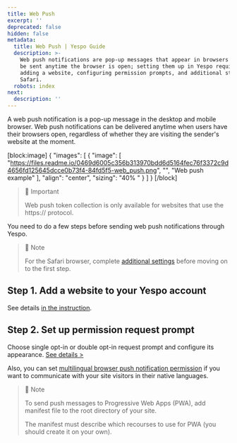 ```yaml
---
title: Web Push
excerpt: ''
deprecated: false
hidden: false
metadata:
  title: Web Push | Yespo Guide
  description: >-
    Web push notifications are pop-up messages that appear in browsers and can
    be sent anytime the browser is open; setting them up in Yespo requires
    adding a website, configuring permission prompts, and additional steps for
    Safari.
  robots: index
next:
  description: ''
---
```

A web push notification is a pop-up message in the desktop and mobile browser. Web push notifications can be delivered anytime when users have their browsers open, regardless of whether they are visiting the sender's website at the moment.

[block:image]
{
  "images": [
    {
      "image": [
        "https://files.readme.io/0469d6005c356b313970bdd6d5164fec76f3372c9d4656fd125645dcce0b73f4-84fd5f5-web_push.png",
        "",
        "Web push example"
      ],
      "align": "center",
      "sizing": "40% "
    }
  ]
}
[/block]


> 📘 Important
> 
> Web push token collection is only available for websites that use the https\:// protocol.

You need to do a few steps before sending web push notifications through Yespo.

> 📘 Note
> 
> For the Safari browser, complete [additional settings](https://docs.yespo.io/docs/how-set-web-pushes-safari) before moving on to the first step.

## Step 1. Add a website to your Yespo account

See details [in the instruction](https://docs.yespo.io/docs/how-send-web-push-notifications-website).

## Step 2. Set up permission request prompt

Choose single opt-in or double opt-in request prompt and configure its appearance. [See details >](https://docs.yespo.io/docs/setting-up-permission-request-prompt)

Also, you can set [multilingual browser push notification permission](https://docs.yespo.io/docs/how-set-multilingual-browser-push-notification-permission) if you want to communicate with your site visitors in their native languages.

> 📘 Note
> 
> To send push messages to Progressive Web Apps (PWA), add manifest file to the root directory of your site.
> 
> The manifest must describe which recourses to use for PWA (you should create it on your own).